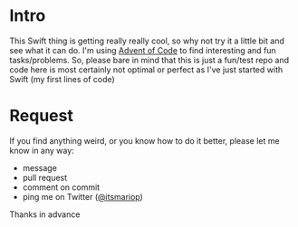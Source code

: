 # Intro
This Swift thing is getting really really cool, so why not try it a little bit and see what it can do. I'm using [Advent of Code](http://adventofcode.com/) to find interesting and fun tasks/problems. So, please bare in mind that this is just a fun/test repo and code here is most certainly not optimal or perfect as I've just started with Swift (my first lines of code)

# Request
If you find anything weird, or you know how to do it better, please let me know in any way:

- message
- pull request
- comment on commit
- ping me on Twitter ([@itsmariop](https://twitter.com/itsmariop))

Thanks in advance